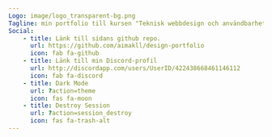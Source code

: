 ```yaml
---
Logo: image/logo_transparent-bg.png
Tagline: min portfolio till kursen "Teknisk webbdesign och användbarhet" vid BTH
Social:
    - title: Länk till sidans github repo.
      url: https://github.com/aimakll/design-portfolio
      icon: fab fa-github   
    - title: Länk till min Discord-profil
      url: http://discordapp.com/users/UserID/422438668461146112
      icon: fab fa-discord
    - title: Dark Mode
      url: ?action=theme
      icon: fas fa-moon
    - title: Destroy Session
      url: ?action=session_destroy
      icon: fas fa-trash-alt
---
```

